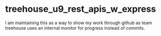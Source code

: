 # treehouse_u9_rest_apis_w_express
I am maintaining this as a way to show my work through github as team treehouse uses an internal monitor for progress instead of commits.